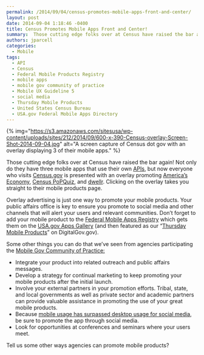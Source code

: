 ```yaml
---
permalink: /2014/09/04/census-promotes-mobile-apps-front-and-center/
layout: post
date: 2014-09-04 1:18:46 -0400
title: Census Promotes Mobile Apps Front and Center!
summary:  Those cutting edge folks over at Census have raised the bar again! Not only do they have three mobile apps that use their own APIs, but now everyone who visits Census.gov is presented with an overlay
authors: jparcell
categories:
  - Mobile
tags:
  - API
  - Census
  - Federal Mobile Products Registry
  - mobile apps
  - mobile gov community of practice
  - Mobile UX Guideline 5
  - social media
  - Thursday Mobile Products
  - United States Census Bureau
  - USA.gov Federal Mobile Apps Directory
---
```


{% img="https://s3.amazonaws.com/sitesusa/wp-content/uploads/sites/212/2014/09/600-x-390-Census-overlay-Screen-Shot-2014-09-04.jpg" alt="A screen capture of Census dot gov with an overlay displaying 3 of their mobile apps." %}

Those cutting edge folks over at Census have raised the bar again! Not only do they have three mobile apps that use their own [APIs](https://www.WHATEVER/2014/06/25/the-api-briefing-the-census-bureaus-discovery-tool-find-the-right-api-for-your-app/ "The API Briefing: The Census Bureau’s Discovery Tool – Find the Right API for Your App"), but now everyone who visits [Census.gov](http://www.census.gov/) is presented with an overlay promoting [America&#8217;s Economy](http://www.census.gov/mobile/economy/), [Census PoPQuiz](http://www.census.gov/mobile/censuspopquiz/), and [dwellr](http://www.census.gov/mobile/dwellr/). Clicking on the overlay takes you straight to their mobile products page.

Overlay advertising is just one way to promote your mobile products. Your public affairs office is key to ensure you promote to social media and other channels that will alert your users and relevant communities. Don’t forget to add your mobile product to the [Federal Mobile Apps Registry](http://apps.usa.gov/register) which gets them on the [USA.gov Apps Gallery](http://www.usa.gov/mobileapps.shtml) (and then featured as our &#8220;[Thursday Mobile Products](https://www.WHATEVER/tag/thursday-mobile-products/)&#8221; on DigitalGov.gov).

Some other things you can do that we&#8217;ve seen from agencies participating the [Mobile Gov Community of Practice:](https://www.WHATEVER/communities/mobile/ "Mobile")

  * Integrate your product into related outreach and public affairs messages.
  * Develop a strategy for continual marketing to keep promoting your mobile products after the initial launch.
  * Involve your external partners in your promotion efforts. Tribal, state, and local governments as well as private sector and academic partners can provide valuable assistance in promoting the use of your great mobile products.
  * Because [mobile usage has surpassed desktop usage for social media](https://www.WHATEVER/2013/11/05/trends-on-tuesday-mobile-surpasses-desktop-for-social-media/), be sure to promote the app through social media.
  * Look for opportunities at conferences and seminars where your users meet.

Tell us some other ways agencies can promote mobile products?